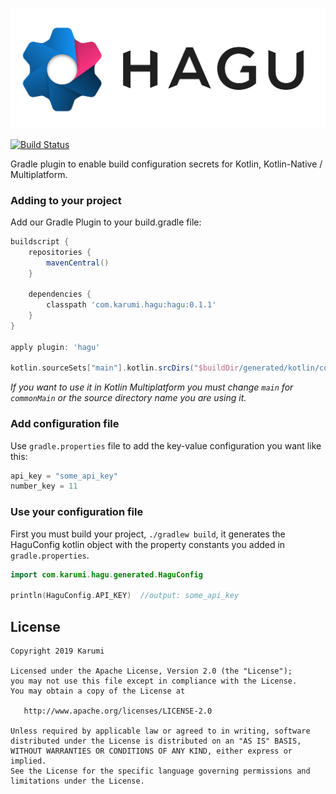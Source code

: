<p align="center"><img src ="./pictures/hagu.png" /></p>

[![Build Status](https://travis-ci.com/Karumi/Hagu.svg?branch=master)](https://travis-ci.com/Karumi/Hagu)

Gradle plugin to enable build configuration secrets for Kotlin, Kotlin-Native / Multiplatform.

### Adding to your project

Add our Gradle Plugin to your build.gradle file:

```groovy
buildscript {
    repositories {
        mavenCentral()
    }
    
    dependencies {       
        classpath 'com.karumi.hagu:hagu:0.1.1'
    }
}

apply plugin: 'hagu'

kotlin.sourceSets["main"].kotlin.srcDirs("$buildDir/generated/kotlin/config")
``` 

*If you want to use it in Kotlin Multiplatform you must change `main` for `commonMain` or the source directory name you are using it.*  

### Add configuration file

Use `gradle.properties` file to add the key-value configuration you want like this:

```groovy
api_key = "some_api_key"
number_key = 11
```

### Use your configuration file

First you must build your project, `./gradlew build`, it generates the HaguConfig kotlin object with the property constants you added in `gradle.properties`.

```kotlin
import com.karumi.hagu.generated.HaguConfig

println(HaguConfig.API_KEY)  //output: some_api_key
```

License
-------

    Copyright 2019 Karumi

    Licensed under the Apache License, Version 2.0 (the "License");
    you may not use this file except in compliance with the License.
    You may obtain a copy of the License at

       http://www.apache.org/licenses/LICENSE-2.0

    Unless required by applicable law or agreed to in writing, software
    distributed under the License is distributed on an "AS IS" BASIS,
    WITHOUT WARRANTIES OR CONDITIONS OF ANY KIND, either express or implied.
    See the License for the specific language governing permissions and
    limitations under the License.
